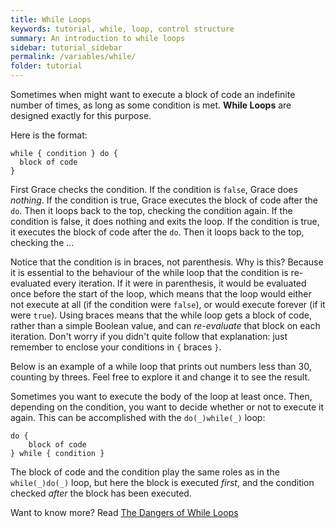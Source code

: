 ```yaml
---
title: While Loops
keywords: tutorial, while, loop, control structure
summary: An introduction to while loops
sidebar: tutorial_sidebar
permalink: /variables/while/
folder: tutorial
---
```

Sometimes when might want to execute a block of code an indefinite number
of times, as long as some condition is met. **While Loops** are designed exactly for
this purpose.

Here is the format:

```
while { condition } do {
  block of code
}
```

First Grace checks the condition. If the condition is `false`, Grace does _nothing_.
If the condition is true, Grace
executes the block of code after the `do`. Then it loops back to the top, checking
the condition again. 
If the condition is false, it does nothing and exits the loop. If the condition
is true, it executes the
block of code after the `do`. Then it loops back to the top, checking the ...

Notice that the condition is in braces, not parenthesis.  Why is this?  Because
it is essential to the behaviour of the while loop that the condition is re-evaluated
every iteration.  If it were in parenthesis, it would be evaluated once before the
start of the loop, which means that the loop would either not execute at all (if
the condition were `false`), or would execute forever (if it were `true`).
Using braces means that the while loop gets a block of code, 
rather than a simple Boolean value, and can _re-evaluate_ that block on each iteration.
Don't worry if you didn't quite follow that explanation: just remember to enclose
your conditions in `{` braces `}`.  

Below is an example of a while loop that prints out numbers less than 30, counting
by threes. Feel free to explore it and change it to see the result.
<object id="example-1" data="{{site.editor}}?while" width="100%" height="550px"> </object>

Sometimes you want to execute the body of the loop at least once.  Then, depending
on the condition, you want to decide whether or not to execute it again. 
This can be accomplished with the `do(_)while(_)` loop:

```
do { 
    block of code 
} while { condition }
```

The block of code and the condition play the same roles as in the `while(_)do(_)` loop,
but here the block is executed _first_, and the condition checked _after_ the
block has been executed.

Want to know more?  Read [The Dangers of While Loops]({{site.baseurl}}/variables/while-dangers)

